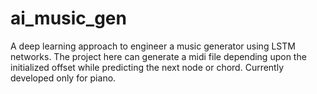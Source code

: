 # ai_music_gen
 
A deep learning approach to engineer a music generator using LSTM networks. The project here can generate a midi file depending upon the initialized offset while predicting
the next node or chord. Currently developed only for piano.
